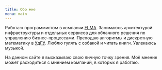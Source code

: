 ```yaml
---
title: Обо мне
menu: main
---
```


Работаю программистом в компании [ELMA](http://www.elma-bpm.com). Занимаюсь архитектурой инфраструктуры и отдельных сервисов для облачного решения по управлению бизнес-процессами. Преподаю алгоритмы и дискретную математику в [УдГУ](http://udsu.ru). Люблю гулять с собакой и читать книги. Увлекаюсь музыкой.

На данном сайте я высказываю свою личную точку зрения. Моё мнение может расходиться с мнением компаний, в которых я работаю.



